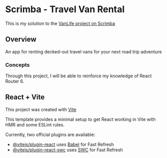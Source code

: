 # Scrimba - Travel Van Rental
This is my solution to the [VanLife project on Scrimba](https://scrimba.com/learn/reactrouter6)

## Overview
An app for renting decked-out travel vans for your next road trip adventure

### Concepts
Through this project, I will be able to reinforce my knowledge of React Router 6.

## React + Vite
This project was created with [Vite](https://vitejs.dev/guide/)

This template provides a minimal setup to get React working in Vite with HMR and some ESLint rules.

Currently, two official plugins are available:

- [@vitejs/plugin-react](https://github.com/vitejs/vite-plugin-react/blob/main/packages/plugin-react/README.md) uses [Babel](https://babeljs.io/) for Fast Refresh
- [@vitejs/plugin-react-swc](https://github.com/vitejs/vite-plugin-react-swc) uses [SWC](https://swc.rs/) for Fast Refresh
